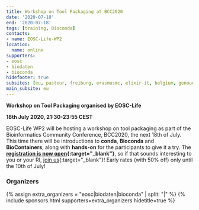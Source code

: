 ```yaml
---
title: Workshop on Tool Packaging at BCC2020
date: '2020-07-18'
end: '2020-07-18'
tags: [training, Bioconda]
contacts:
- name: EOSC-Life-WP2
location:
  name: online
supporters:
- eosc
- biodaten
- bioconda
hidefooter: true
subsites: [eu, pasteur, freiburg, erasmusmc, elixir-it, belgium, genouest]
main_subsite: eu
---
```



**Workshop on Tool Packaging organised by EOSC-Life**

**18th July 2020, 21:30-23:55 CEST** 

EOSC-Life WP2 will be hosting a workshop on tool packaging as part of the Bioinformatics Community Conference, BCC2020, the next 18th of July. This time there will be introductions to **conda**, **Bioconda** and **BioContainers**, along with **hands-on** for the participants to give it a try. The **[registration is now open](https://bcc2020.sched.com/event/cYGp/fit-your-tools-into-any-platform-with-bioconda-and-biocontainers){:target="_blank"}**, so if that sounds interesting to you or your RI, [join us](https://bcc2020.github.io/Registration/#registration){:target="_blank"}! Early rates (with 50% off) only until the 10th of July!

### Organizers

{% assign extra_organizers =  "eosc|biodaten|bioconda" | split: "|"  %}
{% include sponsors.html supporters=extra_organizers hidetitle=true %}

